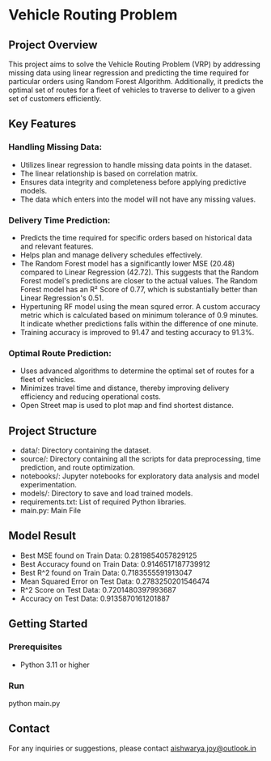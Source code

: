 # Vehicle Routing Problem


## Project Overview
This project aims to solve the Vehicle Routing Problem (VRP) by addressing missing data using linear regression and predicting the time required for particular orders using Random Forest Algorithm. Additionally, it predicts the optimal set of routes for a fleet of vehicles to traverse to deliver to a given set of customers efficiently.

## Key Features
### Handling Missing Data:

* Utilizes linear regression to handle missing data points in the dataset.
* The linear relationship is based on correlation matrix.
* Ensures data integrity and completeness before applying predictive models.
* The data which enters into the model will not have any missing values.

### Delivery Time Prediction:

* Predicts the time required for specific orders based on historical data and relevant features.
* Helps plan and manage delivery schedules effectively.
* The Random Forest model has a significantly lower MSE (20.48) compared to Linear Regression (42.72). This suggests that the Random Forest model's predictions are closer to the actual values. The Random Forest model has an R² Score of 0.77, which is substantially better than Linear Regression's 0.51. 
* Hypertuning RF model using the mean squred error. A custom accuracy metric which is calculated based on minimum tolerance of 0.9 minutes. It indicate whether predictions falls within the difference of one minute.
* Training accuracy is improved to 91.47 and testing accuracy to 91.3%.

### Optimal Route Prediction:
* Uses advanced algorithms to determine the optimal set of routes for a fleet of vehicles.
* Minimizes travel time and distance, thereby improving delivery efficiency and reducing operational costs.
* Open Street map is used to plot map and find shortest distance.


## Project Structure
* data/: Directory containing the dataset.
* source/: Directory containing all the scripts for data preprocessing, time prediction, and route optimization.
* notebooks/: Jupyter notebooks for exploratory data analysis and model experimentation.
* models/: Directory to save and load trained models.
* requirements.txt: List of required Python libraries.
* main.py: Main File

## Model Result
* Best MSE found on Train Data:  0.2819854057829125
* Best Accuracy found on Train Data:  0.9146517187739912
* Best R^2 found on Train Data:  0.7183555591913047
* Mean Squared Error on Test Data:  0.2783250201546474
* R^2 Score on Test Data:  0.7201480397993687
* Accuracy on Test Data:  0.9135870161201887

## Getting Started
### Prerequisites
* Python 3.11 or higher
### Run
  python main.py

## Contact
For any inquiries or suggestions, please contact aishwarya.joy@outlook.in
